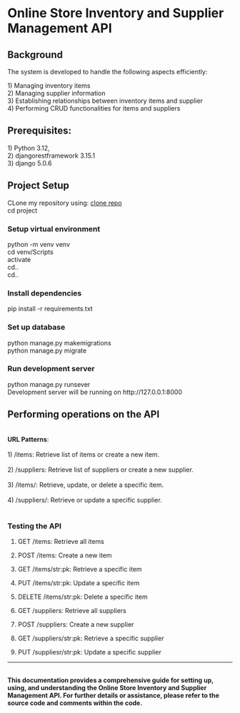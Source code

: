 
  <h1>Online Store Inventory and Supplier Management API
</h1>
<h2>Background</h2>
<p>The system is developed to handle the following aspects efficiently:</p>
1) Managing inventory items<br>
2) Managing supplier information<br>
3) Establishing relationships between inventory items and supplier<br>
4) Performing CRUD functionalities for items and suppliers<br>
<h2>Prerequisites:</h2>
<p> 
  1) Python 3.12,<br>
  2) djangorestframework 3.15.1<br>
  3) django 5.0.6<br>
</p>
<h2>Project Setup</h2>
CLone my repository using: <a href='https://github.com/Gbekee/api_inventory.git'> clone repo</a><br>
cd project
<h3>Setup virtual environment</h3>
python -m venv venv<br>
cd venv/Scripts<br>
activate<br>
cd..<br>
cd..<br>
<h3>Install dependencies</h3>
pip install -r requirements.txt<br>
<h3>Set up database</h3>
python manage.py makemigrations<br>
python manage.py migrate
<h3>Run development server</h3>
python manage.py runsever<br>
Development server will be running on  http://127.0.0.1:8000 <br>
<h2>Performing operations on the API</h2><br>
<b>URL Patterns</b>:<br><br>
  1) /items: Retrieve list of items or create a new item.<br><br>
  2) /suppliers: Retrieve list of suppliers or create a new supplier.<br><br>
  3) /items/<str:pk>: Retrieve, update, or delete a specific item.<br><br>
  4) /suppliers/<str:pk>: Retrieve or update a specific supplier.<br><br>
<h3>Testing the API<br></h3>
    
1) GET /items: Retrieve all items

2) POST /items: Create a new item

3) GET /items/str:pk: Retrieve a specific item

4) PUT /items/str:pk: Update a specific item

5) DELETE /items/str:pk: Delete a specific item

6) GET /suppliers: Retrieve all suppliers

7) POST /suppliers: Create a new supplier

8) GET /suppliers/str:pk: Retrieve a specific supplier

9) PUT /suppliesr/str:pk: Update a specific supplier
<hr>
<br>
<b>This documentation provides a comprehensive guide for setting up, using, and understanding the Online Store Inventory and Supplier Management API. For further details or assistance, please refer to the source code and comments within the code.</b>
<br>
